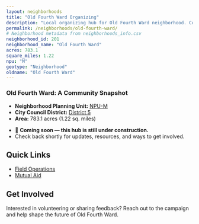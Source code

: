 ```yaml
---
layout: neighborhoods
title: "Old Fourth Ward Organizing"
description: "Local organizing hub for Old Fourth Ward neighborhood. Connect with field operations, mutual aid, and community organizing efforts."
permalink: /neighborhoods/old-fourth-ward/
# Neighborhood metadata from neighborhoods_info.csv
neighborhood_id: 201
neighborhood_name: "Old Fourth Ward"
acres: 783.1
square_miles: 1.22
npu: "M"
geotype: "Neighborhood"
oldname: "Old Fourth Ward"
---
```


### **Old Fourth Ward: A Community Snapshot**

  * **Neighborhood Planning Unit:** [NPU-M](https://www.atlantaga.gov/government/departments/city-planning/neighborhood-planning-units/neighborhood-and-npu-contacts)
  * **City Council District:** [District 5](https://citycouncil.atlantaga.gov/council-members/antonio-lewis)
  * **Area:** 783.1 acres (1.22 sq. miles)

- 🚧 **Coming soon — this hub is still under construction.**
- Check back shortly for updates, resources, and ways to get involved.

## Quick Links

- [Field Operations](./field-ops/)
- [Mutual Aid](./mutual-aid/)

## Get Involved

Interested in volunteering or sharing feedback? Reach out to the campaign and help shape the future of Old Fourth Ward.
